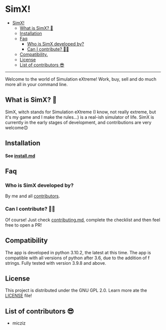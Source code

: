 # SimX!


- [SimX!](#simx)
  - [What is SimX? 🤔](#what-is-simx-)
  - [Installation](#installation)
  - [Faq](#faq)
    - [Who is SimX developed by?](#who-is-simx-developed-by)
    - [Can I contribute? 👨‍💻](#can-I-contribute-)
  - [Compatibility.](#compatibility)
  - [License](#license)
  - [List of contributors 😎](#list-of-contributors-)

---

Welcome to the world of Simulation eXtreme! Work, buy, sell and do much more all in your command line.

## What is SimX? 🤔

SimX, witch stands for Simulation eXtreme (I know, not really extreme, but it's my game and I make the rules...) is a real-ish simulator of life. 
SimX is currently in the early stages of development, and contributions are very welcome😊

## Installation

#### See [install.md](doc/install.md)

## Faq

### Who is SimX developed by?

By me and all [contributors](#list-of-contributors).

### Can I contribute? 👨‍💻

Of course! Just check [contributing.md](doc/contributing.md), complete the checklist and then feel free to open a PR!

## Compatibility

The app is developed in python 3.10.2, the latest at this time. 
The app is compatible with all versions of python after 3.6, due to the addition of f strings.
Fully tested with version 3.9.8 and above.


## License

This project is distributed under the GNU GPL 2.0. Learn more ate the [LICENSE](LICENSE) file!

## List of contributors 😎

- micziz
